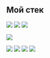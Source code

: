 ## Мой стек
<img src="https://img.shields.io/badge/Python-363636?style=for-the-badge&logo=Python&logoColor=FFD700"/> <img src="https://img.shields.io/badge/C++-363636?style=for-the-badge&logo=cplusplus&logoColor=1E90FF"/> <img src="https://img.shields.io/badge/csharp-363636?style=for-the-badge&logo=csharp&logoColor=9932CC"/>

<img src="https://img.shields.io/badge/UML-363636?style=for-the-badge&logo=uml&logoColor=FF7F50"/>

<img src="https://img.shields.io/badge/MS SQL Server-363636?style=for-the-badge&logo=microsoftsqlserver&logoColor=FFE4B5"/> <img src="https://img.shields.io/badge/MySQL-363636?style=for-the-badge&logo=mysql&logoColor=87CEFA"/> <img src="https://img.shields.io/badge/PostgreeSQL-363636?style=for-the-badge&logo=postgresql&logoColor=AFEEEE"/> <img src="https://img.shields.io/badge/SQLite3-363636?style=for-the-badge&logo=sqlite&logoColor=FFFFE0"/>

<!--
**unkevich/unkevich** is a ✨ _special_ ✨ repository because its `README.md` (this file) appears on your GitHub profile.

Here are some ideas to get you started:

- 🔭 I’m currently working on ...
- 🌱 I’m currently learning ...
- 👯 I’m looking to collaborate on ...
- 🤔 I’m looking for help with ...
- 💬 Ask me about ...
- 📫 How to reach me: ...
- 😄 Pronouns: ...
- ⚡ Fun fact: ...
-->
